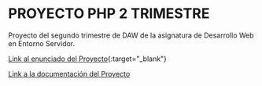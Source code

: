 # PROYECTO PHP 2 TRIMESTRE

Proyecto del segundo trimestre de DAW de la asignatura de Desarrollo Web en Entorno Servidor.

[Link al enunciado del Proyecto](https://docs.google.com/document/d/1YEMomHF9vdbH-3n-Tj8lvZFfJOB3fGoJ9bqmt-p66hw/edit?usp=sharing){:target="_blank"}

[Link a la documentación del Proyecto]()
